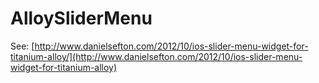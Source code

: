 AlloySliderMenu
===============

See: [http://www.danielsefton.com/2012/10/ios-slider-menu-widget-for-titanium-alloy/](http://www.danielsefton.com/2012/10/ios-slider-menu-widget-for-titanium-alloy)
